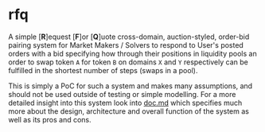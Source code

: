 # rfq

A simple \[**R**\]equest \[**F**\]or \[**Q**\]uote cross-domain, auction-styled,
order-bid pairing system for Market Makers / Solvers to respond to User's posted
orders with a bid specifying how through their positions in liquidity pools an
order to swap token `A` for token `B` on domains `X` and `Y` respectively can be
fulfilled in the shortest number of steps (swaps in a pool).

This is simply a PoC for such a system and makes many assumptions, and should not
be used outside of testing or simple modelling. For a more detailed insight into
this system look into [doc.md](./doc.md) which specifies much more about the
design, architecture and overall function of the system as well as its pros and cons.
